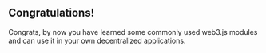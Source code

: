 ## Congratulations!

Congrats, by now you have learned some commonly used web3.js modules and can use it in your own decentralized applications.